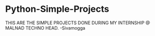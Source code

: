 # Python-Simple-Projects

THIS ARE THE SIMPLE PROJECTS DONE DURING MY INTERNSHIP
    @ MALNAD TECHNO HEAD. -Sivamogga

